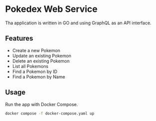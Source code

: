 # Pokedex Web Service

Tha application is written in GO and using GraphQL as an API interface.

## Features

- Create a new Pokemon
- Update an existing Pokemon
- Delete an existing Pokemon
- List all Pokemons
- Find a Pokemon by ID
- Find a Pokemon by Name

## Usage

Run the app with Docker Compose.
```bash
docker compose -f docker-compose.yaml up
```
